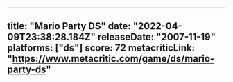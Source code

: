 
---
title: "Mario Party DS"
date: "2022-04-09T23:38:28.184Z"
releaseDate: "2007-11-19"
platforms: ["ds"]
score: 72
metacriticLink: "https://www.metacritic.com/game/ds/mario-party-ds"
---
